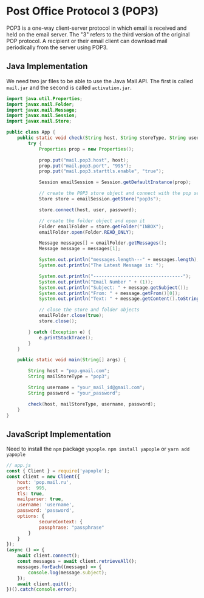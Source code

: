 # Post Office Protocol 3 (POP3)
POP3 is a one-way client-server protocol in which email is received and held on the email server. The "3" refers to the third version of the original POP protocol. A recipient or their email client can download mail periodically from the server using POP3.

## Java Implementation
We need two jar files to be able to use the Java Mail API. The first is called `mail.jar` and the second is called `activation.jar`.

```java
import java.util.Properties;
import javax.mail.Folder;
import javax.mail.Message;
import javax.mail.Session;
import javax.mail.Store;

public class App {
    public static void check(String host, String storeType, String user, String password) {
        try {
            Properties prop = new Properties();

            prop.put("mail.pop3.host", host);
            prop.put("mail.pop3.port", "995");
            prop.put("mail.pop3.starttls.enable", "true");

            Session emailSession = Session.getDefaultInstance(prop);

            // create the POP3 store object and connect with the pop server
            Store store = emailSession.getStore("pop3s");

            store.connect(host, user, password);

            // create the folder object and open it
            Folder emailFolder = store.getFolder("INBOX");
            emailFolder.open(Folder.READ_ONLY);

            Message messages[] = emailFolder.getMessages();
            Message message = messages[1];

            System.out.println("messages.length---" + messages.length);
            System.out.println("The Latest Message is: ");

            System.out.println("---------------------------------");
            System.out.println("Email Number " + (1));
            System.out.println("Subject: " + message.getSubject());
            System.out.println("From: " + message.getFrom()[0]);
            System.out.println("Text: " + message.getContent().toString());

            // close the store and folder objects
            emailFolder.close(true);
            store.close();

        } catch (Exception e) {
            e.printStackTrace();
        }
    }

    public static void main(String[] args) {

        String host = "pop.gmail.com";
        String mailStoreType = "pop3";

        String username = "your_mail_id@gmail.com";
        String password = "your_password";

        check(host, mailStoreType, username, password);
    }
}

```


## JavaScript Implementation
Need to install the `npm` package `yapople`.
`npm install yapople` or `yarn add yapople`

```javascript
// app.js
const { Client } = require('yapople');
const client = new Client({
    host: 'pop.mail.ru',
    port:  995,
    tls: true,
    mailparser: true,
    username: 'username',
    password: 'password',
    options: {
            secureContext: {
            passphrase: "passphrase"
        }
    }
});
(async () => {
    await client.connect();
    const messages = await client.retrieveAll();
    messages.forEach((message) => {
        console.log(message.subject);
    });
    await client.quit();
})().catch(console.error);
```